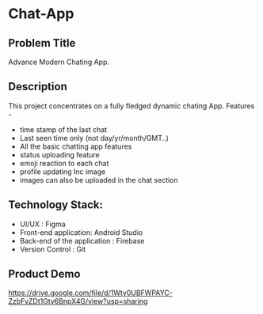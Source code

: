 # Chat-App
## Problem Title
Advance Modern Chating App. 

## Description
This project concentrates on a fully fledged dynamic chating App.
Features -
- time stamp of the last chat
- Last seen time only (not day/yr/month/GMT..)
- All the basic chatting app features
- status uploading feature
- emoji reaction to each chat
- profile updating Inc image
- images can also be uploaded in the chat section

## Technology Stack:
- UI/UX : Figma
- Front-end application: Android Studio 
- Back-end of the application : Firebase
- Version Control : Git
## Product Demo

https://drive.google.com/file/d/1Wty0UBFWPAYC-ZzbFvZDt1Gty6BnpX4G/view?usp=sharing
